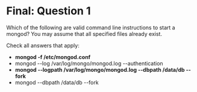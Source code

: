 # Final: Question 1

Which of the following are valid command line instructions to start a mongod? You may assume that all specified files already exist.

Check all answers that apply:

- **mongod -f /etc/mongod.conf**
- mongod --log /var/log/mongo/mongod.log --authentication
- **mongod --logpath /var/log/mongo/mongod.log --dbpath /data/db --fork**
- mongod --dbpath /data/db --fork
